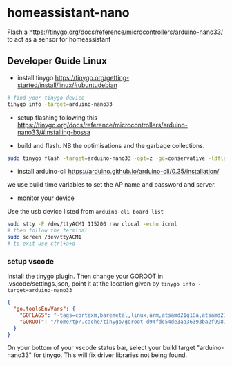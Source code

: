 # homeassistant-nano

Flash a <https://tinygo.org/docs/reference/microcontrollers/arduino-nano33/> to act as a sensor for homeassistant

## Developer Guide Linux

- install tinygo <https://tinygo.org/getting-started/install/linux/#ubuntudebian>

```bash
# find your tinygo device
tinygo info -target=arduino-nano33
```

- setup flashing following this <https://tinygo.org/docs/reference/microcontrollers/arduino-nano33/#installing-bossa>

- build and flash. NB the optimisations and the garbage collections.

```bash
sudo tinygo flash -target=arduino-nano33 -opt=z -gc=conservative -ldflags  "-X main.APName=sillyAP -X main.APPassword=password -X main.Server=192.168.1.11:8000"
```

- install arduino-cli <https://arduino.github.io/arduino-cli/0.35/installation/>

we use build time variables to set the AP name and password and server.

- monitor your device

Use the usb device listed from `arduino-cli board list`

```bash
sudo stty -F /dev/ttyACM1 115200 raw clocal -echo icrnl
# then follow the terminal
sudo screen /dev/ttyACM1
# to exit use ctrl+a+d
```

### setup vscode

Install the tinygo plugin. Then change your GOROOT in .vscode/settings.json, point it at the location given by `tinygo info -target=arduino-nano33`

```json
{
  "go.toolsEnvVars": {
    "GOFLAGS": "-tags=cortexm,baremetal,linux,arm,atsamd21g18a,atsamd21g18,atsamd21,sam,arduino_nano33,tinygo,math_big_pure_go,gc.conservative,scheduler.tasks,serial.usb",
    "GOROOT": "/home/tp/.cache/tinygo/goroot-d94fdc54de3aa36393ba2f99818e990c5bfe37bd0717250e47a96a5ecd0f2aa7"
  }
}
```

On your bottom of your vscode status bar, select your build target "arduino-nano33" for tinygo. This will fix driver libraries not being found.
